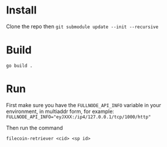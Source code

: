 # Install
Clone the repo then 
`git submodule update --init --recursive`

# Build
`go build .`

# Run
First make sure you have the `FULLNODE_API_INFO` variable in your environment, in multiaddr form, for example:
`FULLNODE_API_INFO="eyJXXX:/ip4/127.0.0.1/tcp/1000/http"`

Then run the command

`filecoin-retriever <cid> <sp id>`

